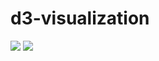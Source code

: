 # d3-visualization
<img src="https://cdn.rawgit.com/JingqiL/d3-visualization-mapping/3ab5a47e/world-project.svg">

<img src="https://cdn.rawgit.com/JingqiL/d3-visualization-mapping/99c102f1/network-color.svg">
